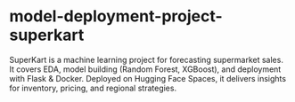 # model-deployment-project-superkart
SuperKart is a machine learning project for forecasting supermarket sales. It covers EDA, model building (Random Forest, XGBoost), and deployment with Flask &amp; Docker. Deployed on Hugging Face Spaces, it delivers insights for inventory, pricing, and regional strategies.
